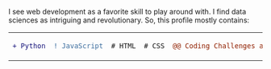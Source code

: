 
I see web development as a favorite skill to play around with. I find data sciences as intriguing and revolutionary.
So, this profile mostly contains:
<table>
<tr>
<td>
  
```diff
+ Python
```
</td>
<td>
  
```diff
! JavaScript
```
</td>
 <td>
  
```diff
# HTML
```
</td>
 <td>
  
```diff
# CSS
```
</td>
<td>
  
```diff
@@ Coding Challenges and Algorithms @@
```
</td>
</tr>
</table>

